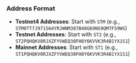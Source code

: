 ### Address Format
- **Testnet4 Addresses**: Start with `STM` (e.g., `STM0TT7J971S64YRJWNM387B40G69NS9QM7F59WS`)
- **Testnet Addresses**: Start with `ST2` (e.g., `ST2PQHQKV0RJXZFYVWEQ30FH8Y6KVVK3R4B1YX1S1`)
- **Mainnet Addresses**: Start with `ST1` (e.g., `ST1PQHQKV0RJXZFYVWEQ30FH8Y6KVVK3R4B1YX1S1`)
